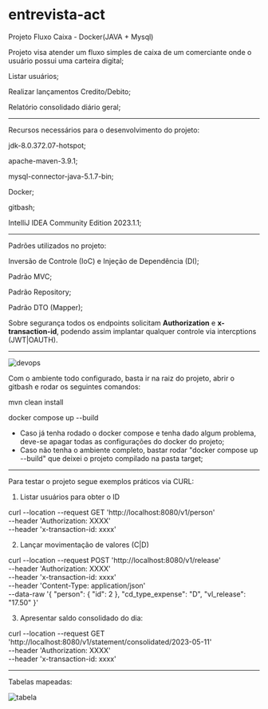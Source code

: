 # entrevista-act
Projeto Fluxo Caixa - Docker(JAVA + Mysql)

Projeto visa atender um fluxo simples de caixa de um comerciante onde o usuário possui uma carteira digital;

  Listar usuários;
  
  Realizar lançamentos Credito/Debito;
  
  Relatório consolidado diário geral;

------------------------------------------------------------------------------------------

Recursos necessários para o desenvolvimento do projeto:

  jdk-8.0.372.07-hotspot;

  apache-maven-3.9.1;

  mysql-connector-java-5.1.7-bin;

  Docker;

  gitbash;

  IntelliJ IDEA Community Edition 2023.1.1;

-------------------------------------------------------------------

Padrões utilizados no projeto:

  Inversão de Controle (IoC) e Injeção de Dependência (DI);

  Padrão MVC;

  Padrão Repository;

  Padrão DTO (Mapper);
  
  Sobre segurança todos os endpoints solicitam **Authorization** e **x-transaction-id**, podendo assim implantar qualquer controle via intercptions (JWT|OAUTH).

------------------------------------------------------------------------------------------

![devops](https://github.com/carlosofpersia/entrevista-act/assets/3011876/7da51af3-9294-4a95-ab6b-24de051f9b42)

Com o ambiente todo configurado, basta ir na raiz do projeto, abrir o gitbash e rodar os seguintes comandos:

mvn clean install

docker compose up --build

* Caso já tenha rodado o docker compose e tenha dado algum problema, deve-se apagar todas as configurações do docker do projeto;
* Caso não tenha o ambiente completo, bastar rodar "docker compose up --build" que deixei o projeto compilado na pasta target;
------------------------------------------------------------------------------------------

Para testar o projeto segue exemplos práticos via CURL:

1. Listar usuários para obter o ID

curl --location --request GET 'http://localhost:8080/v1/person' \
--header 'Authorization: XXXX' \
--header 'x-transaction-id: xxxx'

2. Lançar movimentação de valores (C|D)

curl --location --request POST 'http://localhost:8080/v1/release' \
--header 'Authorization: XXXX' \
--header 'x-transaction-id: xxxx' \
--header 'Content-Type: application/json' \
--data-raw '{
    "person": {
        "id": 2
    },
    "cd_type_expense": "D",
    "vl_release": "17.50"
}'

3. Apresentar saldo consolidado do dia:

curl --location --request GET 'http://localhost:8080/v1/statement/consolidated/2023-05-11' \
--header 'Authorization: XXXX' \
--header 'x-transaction-id: xxxx'


-----------------------------------------------------------------

Tabelas mapeadas:

![tabela](https://github.com/carlosofpersia/entrevista-act/assets/3011876/8011087c-7f88-4863-a346-9604b459774f)

